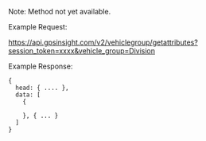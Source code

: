 Note: Method not yet available.

Example Request:

https://api.gpsinsight.com/v2/vehiclegroup/getattributes?session_token=xxxx&vehicle_group=Division

Example Response:

    {
      head: { .... },
      data: [
        {
          
        }, { ... }
      ]
    }
